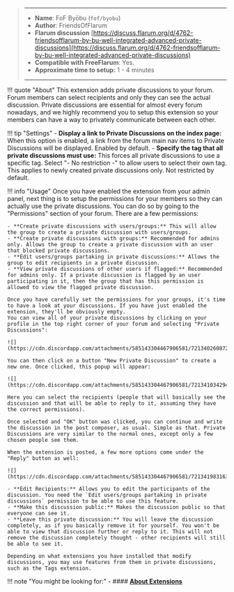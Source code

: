 > ---
> - **Name**: FoF Byōbu (`fof/byobu`)
> - **Author**: FriendsOfFlarum
> - **Flarum discussion** [https://discuss.flarum.org/d/4762-friendsofflarum-by-bu-well-integrated-advanced-private-discussions](https://discuss.flarum.org/d/4762-friendsofflarum-by-bu-well-integrated-advanced-private-discussions)
> - **Compatible with FreeFlarum**: Yes.
> - **Approximate time to setup:** 1 - 4 minutes
>
> ---

!!! quote "About"
    This extension adds private discussions to your forum. Forum members can select recipients and only they can see the actual discussion.
    Private discussions are essential for almost every forum nowadays, and we highly recommend you to setup this extension so your members can have a way to privately communicate between each other.
    
!!! tip "Settings"
    - **Display a link to Private Discussions on the index page:** When this option is enabled, a link from the forum main nav items to Private Discussions will be displayed. Enabled by default.
    - **Specify the tag that all private discussions must use:** This forces all private discussions to use a specific tag. Select "- No restriction -" to allow users to select their own tag. This applies to newly created private discussions only. Not restricted by default.
    
!!! info "Usage"
    Once you have enabled the extension from your admin panel, next thing is to setup the permissions for your members so they can actually use
    the private discussions. You can do so by going to the "Permissions" section of your forum. There are a few permissions:
    
    - **Create private discussions with users/groups:** This will allow the group to create a private discussion with users/groups.
    - **Create private discussions with groups:** Recommended for admins only. Allows the group to create a private discussion with an user that blocked private discussions.
    - **Edit users/groups partaking in private discussions:** Allows the group to edit recipients in a private discussion.
    - **View private discussions of other users if flagged:** Recommended for admins only. If a private discussion is flagged by an user participating in it, then the group that has this permission is allowed to view the flagged private discussion.
    
    Once you have carefully set the permissions for your groups, it's time to have a look at your discussions. If you have just enabled the extension, they'll be obviously empty.
    You can view all of your private discussions by clicking on your profile in the top right corner of your forum and selecting "Private Discussions":
    
    ![](https://cdn.discordapp.com/attachments/585143304467906581/721340260872749196/unknown.png)
    
    You can then click on a button "New Private Discussion" to create a new one. Once clicked, this popup will appear:
    
    ![](https://cdn.discordapp.com/attachments/585143304467906581/721341034294018048/unknown.png)
    
    Here you can select the recipients (people that will basically see the discussion and that will be able to reply to it, assuming they have the correct permissions).
    
    Once selected and "OK" button was clicked, you can continue and write the discussion in the post composer, as usual. Simple as that. Private Discussions are very similar to the normal ones, except only a few
    chosen people see them.
    
    When the extension is posted, a few more options come under the "Reply" button as well:
    
    ![](https://cdn.discordapp.com/attachments/585143304467906581/721341983163023391/unknown.png)
    
    - **Edit Recipients:** Allows you to edit the participants of the discussion. You need the `Edit users/groups partaking in private discussions` permission to be able to use this feature.
    - **Make this discussion public:** Makes the discussion public so that everyone can see it.
    - **Leave this private discussion:** You will leave the discussion completely, as if you basically remove it for yourself. You won't be able to view that discussion further or reply to it. This will not remove the discussion completely thought - other recipients will still be able to see it.
    
    Depending on what extensions you have installed that modify discussions, you may use features from them in private discussions, such as the Tags extension.
    
!!! note "You might be looking for:"
    - #### **[About Extensions](/docs/how-to/extensions/about-extensions/)**
